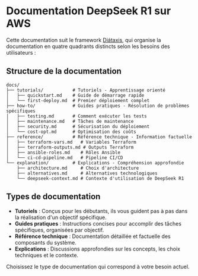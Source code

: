 # Documentation DeepSeek R1 sur AWS

Cette documentation suit le framework [Diátaxis](https://diataxis.fr/), qui organise la documentation en quatre quadrants distincts selon les besoins des utilisateurs :

## Structure de la documentation

```
docs/
├── tutorials/           # Tutoriels - Apprentissage orienté
│   ├── quickstart.md    # Guide de démarrage rapide
│   └── first-deploy.md  # Premier déploiement complet
├── how-to/              # Guides pratiques - Résolution de problèmes spécifiques
│   ├── testing.md       # Comment exécuter les tests
│   ├── maintenance.md   # Tâches de maintenance
│   ├── security.md      # Sécurisation du déploiement
│   └── cost-opt.md      # Optimisation des coûts
├── reference/           # Référence technique - Information factuelle
│   ├── terraform-vars.md   # Variables Terraform
│   ├── terraform-outputs.md # Outputs Terraform
│   ├── ansible-roles.md    # Rôles Ansible
│   └── ci-cd-pipeline.md   # Pipeline CI/CD
└── explanation/         # Explications - Compréhension approfondie
    ├── architecture.md     # Choix d'architecture
    ├── alternatives.md     # Alternatives technologiques
    └── deepseek-context.md # Contexte d'utilisation de DeepSeek R1
```

## Types de documentation

- **Tutoriels** : Conçus pour les débutants, ils vous guident pas à pas dans la réalisation d'un objectif spécifique.
- **Guides pratiques** : Instructions concises pour accomplir des tâches spécifiques, organisées par objectif.
- **Référence technique** : Documentation détaillée et factuelle des composants du système.
- **Explications** : Discussions approfondies sur les concepts, les choix techniques et le contexte.

Choisissez le type de documentation qui correspond à votre besoin actuel. 